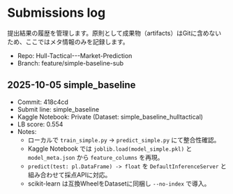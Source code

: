 # Submissions log

提出結果の履歴を管理します。原則として成果物（artifacts）はGitに含めないため、ここではメタ情報のみを記録します。

- Repo: Hull-Tactical---Market-Prediction
- Branch: feature/simple-baseline-sub

## 2025-10-05 simple_baseline
- Commit: 418c4cd
- Submit line: simple_baseline
- Kaggle Notebook: Private (Dataset: simple_baseline_hulltactical)
- LB score: 0.554
- Notes:
  - ローカルで `train_simple.py` → `predict_simple.py` にて整合性確認。
  - Kaggle Notebook では `joblib.load(model_simple.pkl)` と `model_meta.json` から `feature_columns` を再現。
  - `predict(test: pl.DataFrame) -> float` を `DefaultInferenceServer` と組み合わせて採点APIに対応。
  - scikit-learn は互換WheelをDatasetに同梱し `--no-index` で導入。
